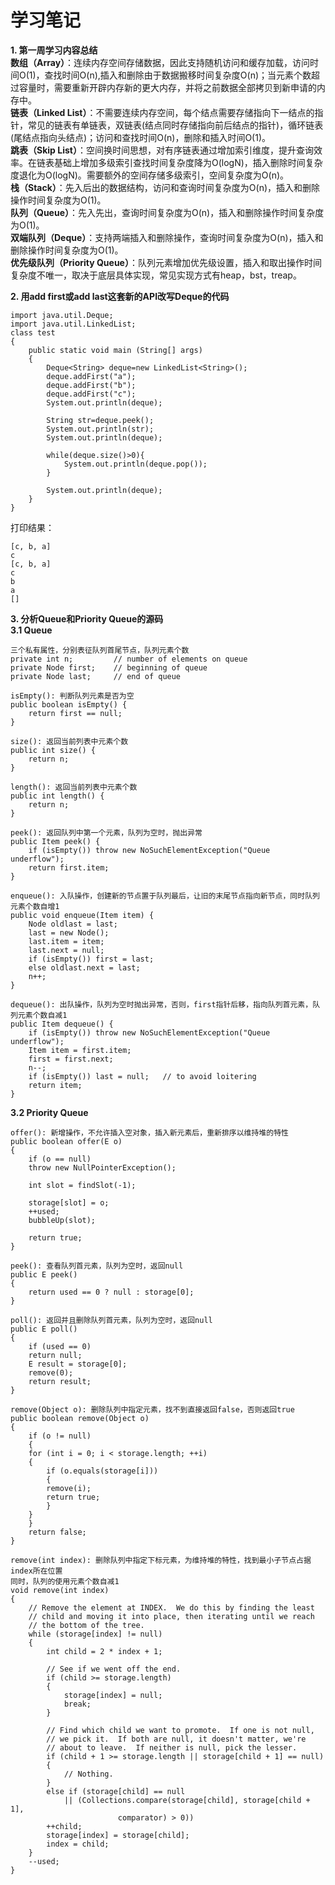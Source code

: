 # 学习笔记
**1. 第一周学习内容总结**  
	**数组（Array）**：连续内存空间存储数据，因此支持随机访问和缓存加载，访问时间O(1)，查找时间O(n),插入和删除由于数据搬移时间复杂度O(n)；当元素个数超过容量时，需要重新开辟内存新的更大内存，并将之前数据全部拷贝到新申请的内存中。  
	**链表（Linked List）**：不需要连续内存空间，每个结点需要存储指向下一结点的指针，常见的链表有单链表，双链表(结点同时存储指向前后结点的指针)，循环链表(尾结点指向头结点)；访问和查找时间O(n)，删除和插入时间O(1)。  
    **跳表（Skip List）**：空间换时间思想，对有序链表通过增加索引维度，提升查询效率。在链表基础上增加多级索引查找时间复杂度降为O(logN)，插入删除时间复杂度退化为O(logN)。需要额外的空间存储多级索引，空间复杂度为O(n)。  
	**栈（Stack）**：先入后出的数据结构，访问和查询时间复杂度为O(n)，插入和删除操作时间复杂度为O(1)。  
	**队列（Queue）**：先入先出，查询时间复杂度为O(n)，插入和删除操作时间复杂度为O(1)。  
	**双端队列（Deque）**：支持两端插入和删除操作，查询时间复杂度为O(n)，插入和删除操作时间复杂度为O(1)。  
	**优先级队列（Priority Queue）**：队列元素增加优先级设置，插入和取出操作时间复杂度不唯一，取决于底层具体实现，常见实现方式有heap，bst，treap。    

**2. 用add first或add last这套新的API改写Deque的代码**

	import java.util.Deque;
	import java.util.LinkedList;
	class test  
	{
		public static void main (String[] args)  
		{
			Deque<String> deque=new LinkedList<String>();
			deque.addFirst("a");  
			deque.addFirst("b");  
			deque.addFirst("c");  
			System.out.println(deque);
			
			String str=deque.peek();
			System.out.println(str);
			System.out.println(deque);
			
			while(deque.size()>0){
				System.out.println(deque.pop());
			}
			
			System.out.println(deque);
		}
	}  
打印结果：  

	[c, b, a]  
	c  
	[c, b, a]  
	c  
	b  
	a  
	[]  

**3. 分析Queue和Priority Queue的源码**  
**3.1 Queue**

	三个私有属性，分别表征队列首尾节点，队列元素个数  
	private int n;         // number of elements on queue  
    private Node first;    // beginning of queue  
    private Node last;     // end of queue  

	isEmpty(): 判断队列元素是否为空  
	public boolean isEmpty() {  
        return first == null;  
    }  

    size(): 返回当前列表中元素个数  
    public int size() {  
        return n;  
    }  

    length(): 返回当前列表中元素个数  
	public int length() {  
        return n;  
    }  

	peek(): 返回队列中第一个元素，队列为空时，抛出异常  
	public Item peek() {  
        if (isEmpty()) throw new NoSuchElementException("Queue underflow");  
        return first.item;  
    }  

	enqueue(): 入队操作，创建新的节点置于队列最后，让旧的末尾节点指向新节点，同时队列元素个数自增1  
	public void enqueue(Item item) {  
        Node oldlast = last;  
        last = new Node();  
        last.item = item;  
        last.next = null;  
        if (isEmpty()) first = last;  
        else oldlast.next = last;  
        n++;  
    }  

	dequeue(): 出队操作，队列为空时抛出异常，否则，first指针后移，指向队列首元素，队列元素个数自减1  
	public Item dequeue() {  
        if (isEmpty()) throw new NoSuchElementException("Queue underflow");  
        Item item = first.item;  
        first = first.next;  
        n--;  
        if (isEmpty()) last = null;   // to avoid loitering  
        return item;  
    }  

**3.2 Priority Queue**

    offer(): 新增操作，不允许插入空对象，插入新元素后，重新排序以维持堆的特性  
	public boolean offer(E o)  
	{
		if (o == null)  
		throw new NullPointerException();  

		int slot = findSlot(-1);  

		storage[slot] = o;  
		++used;  
		bubbleUp(slot);  

		return true;  
	}  

    peek(): 查看队列首元素，队列为空时，返回null
	public E peek()
	{
		return used == 0 ? null : storage[0];
	}

	poll(): 返回并且删除队列首元素，队列为空时，返回null
	public E poll()
	{
		if (used == 0)
		return null;
		E result = storage[0];
		remove(0);
		return result;
	}

    remove(Object o): 删除队列中指定元素，找不到直接返回false，否则返回true
	public boolean remove(Object o)
	{
		if (o != null)
		{
		for (int i = 0; i < storage.length; ++i)
		{
			if (o.equals(storage[i]))
			{
			remove(i);
			return true;
			}
		}
		}
		return false;
	}

    remove(int index): 删除队列中指定下标元素，为维持堆的特性，找到最小子节点占据index所在位置  
	同时，队列的使用元素个数自减1
	void remove(int index)
	{
		// Remove the element at INDEX.  We do this by finding the least
		// child and moving it into place, then iterating until we reach
		// the bottom of the tree.
		while (storage[index] != null)
		{
			int child = 2 * index + 1;

			// See if we went off the end.
			if (child >= storage.length)
			{
				storage[index] = null;
				break;
			}

			// Find which child we want to promote.  If one is not null,
			// we pick it.  If both are null, it doesn't matter, we're
			// about to leave.  If neither is null, pick the lesser.
			if (child + 1 >= storage.length || storage[child + 1] == null)
			{
				// Nothing.
			}
			else if (storage[child] == null
				|| (Collections.compare(storage[child], storage[child + 1],
							comparator) > 0))
			++child;
			storage[index] = storage[child];
			index = child;
		}
		--used;
	}